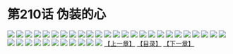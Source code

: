 # 第210话 伪装的心
![](https://s2.baozimh.com/scomic/sanyanxiaotianlu-samanhua/0/209-dvm2/1.jpg)
![](https://s2.baozimh.com/scomic/sanyanxiaotianlu-samanhua/0/209-dvm2/2.jpg)
![](https://s2.baozimh.com/scomic/sanyanxiaotianlu-samanhua/0/209-dvm2/3.jpg)
![](https://s2.baozimh.com/scomic/sanyanxiaotianlu-samanhua/0/209-dvm2/4.jpg)
![](https://s2.baozimh.com/scomic/sanyanxiaotianlu-samanhua/0/209-dvm2/5.jpg)
![](https://s2.baozimh.com/scomic/sanyanxiaotianlu-samanhua/0/209-dvm2/6.jpg)
![](https://s2.baozimh.com/scomic/sanyanxiaotianlu-samanhua/0/209-dvm2/7.jpg)
![](https://s2.baozimh.com/scomic/sanyanxiaotianlu-samanhua/0/209-dvm2/8.jpg)
![](https://s2.baozimh.com/scomic/sanyanxiaotianlu-samanhua/0/209-dvm2/9.jpg)
![](https://s2.baozimh.com/scomic/sanyanxiaotianlu-samanhua/0/209-dvm2/10.jpg)
![](https://s2.baozimh.com/scomic/sanyanxiaotianlu-samanhua/0/209-dvm2/11.jpg)
![](https://s2.baozimh.com/scomic/sanyanxiaotianlu-samanhua/0/209-dvm2/12.jpg)
![](https://s2.baozimh.com/scomic/sanyanxiaotianlu-samanhua/0/209-dvm2/13.jpg)
![](https://s2.baozimh.com/scomic/sanyanxiaotianlu-samanhua/0/209-dvm2/14.jpg)
![](https://s2.baozimh.com/scomic/sanyanxiaotianlu-samanhua/0/209-dvm2/15.jpg)
![](https://s2.baozimh.com/scomic/sanyanxiaotianlu-samanhua/0/209-dvm2/16.jpg)
![](https://s2.baozimh.com/scomic/sanyanxiaotianlu-samanhua/0/209-dvm2/17.jpg)
![](https://s2.baozimh.com/scomic/sanyanxiaotianlu-samanhua/0/209-dvm2/18.jpg)
![](https://s2.baozimh.com/scomic/sanyanxiaotianlu-samanhua/0/209-dvm2/19.jpg)
![](https://s2.baozimh.com/scomic/sanyanxiaotianlu-samanhua/0/209-dvm2/20.jpg)
![](https://s2.baozimh.com/scomic/sanyanxiaotianlu-samanhua/0/209-dvm2/21.jpg)
![](https://s2.baozimh.com/scomic/sanyanxiaotianlu-samanhua/0/209-dvm2/22.jpg)
![](https://s2.baozimh.com/scomic/sanyanxiaotianlu-samanhua/0/209-dvm2/23.jpg)
![](https://s2.baozimh.com/scomic/sanyanxiaotianlu-samanhua/0/209-dvm2/24.jpg)
![](https://s2.baozimh.com/scomic/sanyanxiaotianlu-samanhua/0/209-dvm2/25.jpg)
![](https://s2.baozimh.com/scomic/sanyanxiaotianlu-samanhua/0/209-dvm2/26.jpg)
![](https://s2.baozimh.com/scomic/sanyanxiaotianlu-samanhua/0/209-dvm2/27.jpg)
![](https://s2.baozimh.com/scomic/sanyanxiaotianlu-samanhua/0/209-dvm2/28.jpg)
![](https://s2.baozimh.com/scomic/sanyanxiaotianlu-samanhua/0/209-dvm2/29.jpg)
![](https://s2.baozimh.com/scomic/sanyanxiaotianlu-samanhua/0/209-dvm2/30.jpg)
![](https://s2.baozimh.com/scomic/sanyanxiaotianlu-samanhua/0/209-dvm2/31.jpg)
![](https://s2.baozimh.com/scomic/sanyanxiaotianlu-samanhua/0/209-dvm2/32.jpg)
![](https://s2.baozimh.com/scomic/sanyanxiaotianlu-samanhua/0/209-dvm2/33.jpg)
![](https://s2.baozimh.com/scomic/sanyanxiaotianlu-samanhua/0/209-dvm2/34.jpg)
![](https://s2.baozimh.com/scomic/sanyanxiaotianlu-samanhua/0/209-dvm2/35.jpg)
![](https://s2.baozimh.com/scomic/sanyanxiaotianlu-samanhua/0/209-dvm2/36.jpg)
[【上一章】](./209.md)
[【目录】](./README.md)
[【下一章】](./211.md)
